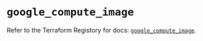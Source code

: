 # `google_compute_image`

Refer to the Terraform Registory for docs: [`google_compute_image`](https://registry.terraform.io/providers/hashicorp/google/4.82.0/docs/resources/compute_image).

